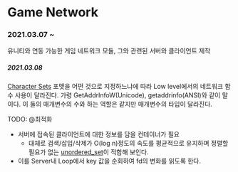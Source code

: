 # Game Network
### 2021.03.07 ~

유니티와 연동 가능한 게임 네트워크 모듈, 그와 관련된 서버와 클라이언트 제작



##### 2021.03.08

[Character Sets](https://stackoverflow.com/questions/700187/unicode-utf-ascii-ansi-format-differences) 포맷을 어떤 것으로 지정하느냐에 따라 Low level에서의 네트워크 함수 사용이 달라진다. 가령 GetAddrInfoW(Unicode), getaddrinfo(ANSI)와 같이 말이다. 이 둘의 매개변수의 수와 하는 역할은 같지만 매개변수의 타입이 달라진다. 



TODO: @최적화

- 서버에 접속된 클라이언트에 대한 정보를 담을 컨테이너가 필요
  - 대체로 검색/삽입/삭제가 O(log n)정도의 속도를 평균적으로 유지하며 정렬할 필요가 없는 [unordered_set](https://en.cppreference.com/w/cpp/container/unordered_set)이 적합해 보인다.
- 이를 Server내 Loop에서 key 값을 순회하여 fd의 변화를 읽도록 한다.